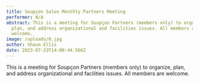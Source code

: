 ```yaml
---
title: Soupçon Salon Monthly Partners Meeting
performer: N/A
abstract: This is a meeting for Soupçon Partners (members only) to organize,
  plan, and address organizational and facilities issues. All members are
  welcome.
image: /uploads/0.jpg
author: Shaun Ellis
date: 2023-07-23T14:00:44.566Z
---
```

This is a meeting for Soupçon Partners (members only) to organize, plan, and address organizational and facilities issues. All members are welcome.